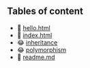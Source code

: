## Tables of content
- 🤣 [hello.html](./hello.html)
- 🤣 [index.html](./index.html)
- 😂 [inheritance](./inheritance)
- 😂 [polymorphism](./polymorphism)
- 🤣 [readme.md](./readme.md)
